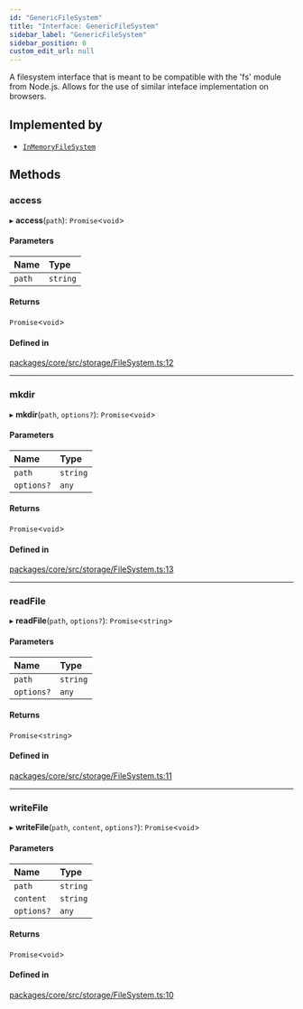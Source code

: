 ```yaml
---
id: "GenericFileSystem"
title: "Interface: GenericFileSystem"
sidebar_label: "GenericFileSystem"
sidebar_position: 0
custom_edit_url: null
---
```


A filesystem interface that is meant to be compatible with
the 'fs' module from Node.js.
Allows for the use of similar inteface implementation on
browsers.

## Implemented by

- [`InMemoryFileSystem`](../classes/InMemoryFileSystem.md)

## Methods

### access

▸ **access**(`path`): `Promise`<`void`\>

#### Parameters

| Name   | Type     |
| :----- | :------- |
| `path` | `string` |

#### Returns

`Promise`<`void`\>

#### Defined in

[packages/core/src/storage/FileSystem.ts:12](https://github.com/run-llama/LlamaIndexTS/blob/f0be933/packages/core/src/storage/FileSystem.ts#L12)

---

### mkdir

▸ **mkdir**(`path`, `options?`): `Promise`<`void`\>

#### Parameters

| Name       | Type     |
| :--------- | :------- |
| `path`     | `string` |
| `options?` | `any`    |

#### Returns

`Promise`<`void`\>

#### Defined in

[packages/core/src/storage/FileSystem.ts:13](https://github.com/run-llama/LlamaIndexTS/blob/f0be933/packages/core/src/storage/FileSystem.ts#L13)

---

### readFile

▸ **readFile**(`path`, `options?`): `Promise`<`string`\>

#### Parameters

| Name       | Type     |
| :--------- | :------- |
| `path`     | `string` |
| `options?` | `any`    |

#### Returns

`Promise`<`string`\>

#### Defined in

[packages/core/src/storage/FileSystem.ts:11](https://github.com/run-llama/LlamaIndexTS/blob/f0be933/packages/core/src/storage/FileSystem.ts#L11)

---

### writeFile

▸ **writeFile**(`path`, `content`, `options?`): `Promise`<`void`\>

#### Parameters

| Name       | Type     |
| :--------- | :------- |
| `path`     | `string` |
| `content`  | `string` |
| `options?` | `any`    |

#### Returns

`Promise`<`void`\>

#### Defined in

[packages/core/src/storage/FileSystem.ts:10](https://github.com/run-llama/LlamaIndexTS/blob/f0be933/packages/core/src/storage/FileSystem.ts#L10)
